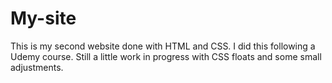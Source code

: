 # My-site

This is my second website done with HTML and CSS. I did this following a Udemy course.
Still a little work in progress with CSS floats and some small adjustments.
